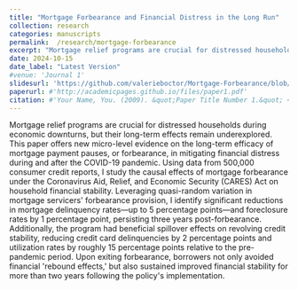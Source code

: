 ```yaml
---
title: "Mortgage Forbearance and Financial Distress in the Long Run"
collection: research
categories: manuscripts
permalink:  /research/mortgage-forbearance
excerpt: "Mortgage relief programs are crucial for distressed households during economic downturns, but their long-term effects remain underexplored. This paper offers new micro-level evidence on the long-term efficacy of mortgage payment pauses, or forbearance, in mitigating financial distress during and after the COVID-19 pandemic. Using data from 500,000 consumer credit reports, I study the causal effects of mortgage forbearance under the Coronavirus Aid, Relief, and Economic Security (CARES) Act on household financial stability. Leveraging quasi-random variation in mortgage servicers' forbearance provision, I identify significant reductions in mortgage delinquency rates—up to 5 percentage points—and foreclosure rates by 1 percentage point, persisting three years post-forbearance. Additionally, the program had beneficial spillover effects on revolving credit stability, reducing credit card delinquencies by 2 percentage points and utilization rates by roughly 15 percentage points relative to the pre-pandemic period. Upon exiting forbearance, borrowers not only avoided financial 'rebound effects,' but also sustained improved financial stability for more than two years following the policy's implementation."
date: 2024-10-15
date_label: "Latest Version"
#venue: 'Journal 1'
slidesurl: 'https://github.com/valerieboctor/Mortgage-Forbearance/blob/main/slides_09_12_24.pdf'
paperurl: #'http://academicpages.github.io/files/paper1.pdf'
citation: #'Your Name, You. (2009). &quot;Paper Title Number 1.&quot; <i>Journal 1</i>. 1(1).'
---
```


Mortgage relief programs are crucial for distressed households during economic downturns, but their long-term effects remain underexplored. This paper offers new micro-level evidence on the long-term efficacy of mortgage payment pauses, or forbearance, in mitigating financial distress during and after the COVID-19 pandemic. Using data from 500,000 consumer credit reports, I study the causal effects of mortgage forbearance under the Coronavirus Aid, Relief, and Economic Security (CARES) Act on household financial stability. Leveraging quasi-random variation in mortgage servicers' forbearance provision, I identify significant reductions in mortgage delinquency rates—up to 5 percentage points—and foreclosure rates by 1 percentage point, persisting three years post-forbearance. Additionally, the program had beneficial spillover effects on revolving credit stability, reducing credit card delinquencies by 2 percentage points and utilization rates by roughly 15 percentage points relative to the pre-pandemic period. Upon exiting forbearance, borrowers not only avoided financial 'rebound effects,' but also sustained improved financial stability for more than two years following the policy's implementation.